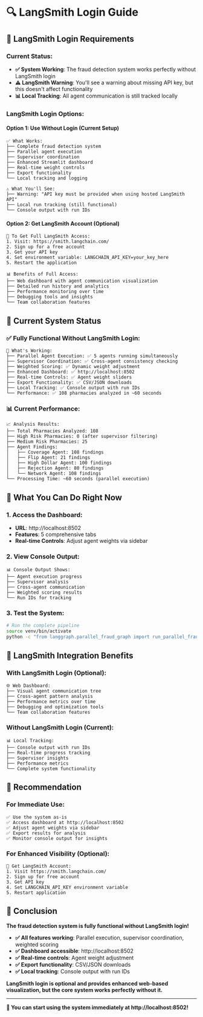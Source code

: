 # 🔍 LangSmith Login Guide

## 🎯 **LangSmith Login Requirements**

### **Current Status:**
- **✅ System Working**: The fraud detection system works perfectly without LangSmith login
- **⚠️ LangSmith Warning**: You'll see a warning about missing API key, but this doesn't affect functionality
- **📊 Local Tracking**: All agent communication is still tracked locally

### **LangSmith Login Options:**

#### **Option 1: Use Without Login (Current Setup)**
```
✅ What Works:
├── Complete fraud detection system
├── Parallel agent execution
├── Supervisor coordination
├── Enhanced Streamlit dashboard
├── Real-time weight controls
├── Export functionality
└── Local tracking and logging

⚠️ What You'll See:
├── Warning: "API key must be provided when using hosted LangSmith API"
├── Local run tracking (still functional)
└── Console output with run IDs
```

#### **Option 2: Get LangSmith Account (Optional)**
```
🔑 To Get Full LangSmith Access:
1. Visit: https://smith.langchain.com/
2. Sign up for a free account
3. Get your API key
4. Set environment variable: LANGCHAIN_API_KEY=your_key_here
5. Restart the application

📊 Benefits of Full Access:
├── Web dashboard with agent communication visualization
├── Detailed run history and analytics
├── Performance monitoring over time
├── Debugging tools and insights
└── Team collaboration features
```

## 🚀 **Current System Status**

### **✅ Fully Functional Without LangSmith Login:**
```
🎯 What's Working:
├── Parallel Agent Execution: ✅ 5 agents running simultaneously
├── Supervisor Coordination: ✅ Cross-agent consistency checking
├── Weighted Scoring: ✅ Dynamic weight adjustment
├── Enhanced Dashboard: ✅ http://localhost:8502
├── Real-time Controls: ✅ Agent weight sliders
├── Export Functionality: ✅ CSV/JSON downloads
├── Local Tracking: ✅ Console output with run IDs
└── Performance: ✅ 108 pharmacies analyzed in ~60 seconds
```

### **📊 Current Performance:**
```
📈 Analysis Results:
├── Total Pharmacies Analyzed: 108
├── High Risk Pharmacies: 0 (after supervisor filtering)
├── Medium Risk Pharmacies: 25
├── Agent Findings:
│   ├── Coverage Agent: 108 findings
│   ├── Flip Agent: 21 findings
│   ├── High Dollar Agent: 100 findings
│   ├── Rejection Agent: 80 findings
│   └── Network Agent: 108 findings
└── Processing Time: ~60 seconds (parallel execution)
```

## 🎯 **What You Can Do Right Now**

### **1. Access the Dashboard:**
- **URL**: http://localhost:8502
- **Features**: 5 comprehensive tabs
- **Real-time Controls**: Adjust agent weights via sidebar

### **2. View Console Output:**
```
📊 Console Output Shows:
├── Agent execution progress
├── Supervisor analysis
├── Cross-agent communication
├── Weighted scoring results
└── Run IDs for tracking
```

### **3. Test the System:**
```bash
# Run the complete pipeline
source venv/bin/activate
python -c "from langgraph.parallel_fraud_graph import run_parallel_fraud_detection_pipeline; results = run_parallel_fraud_detection_pipeline()"
```

## 🔧 **LangSmith Integration Benefits**

### **With LangSmith Login (Optional):**
```
🌐 Web Dashboard:
├── Visual agent communication tree
├── Cross-agent pattern analysis
├── Performance metrics over time
├── Debugging and optimization tools
└── Team collaboration features
```

### **Without LangSmith Login (Current):**
```
📊 Local Tracking:
├── Console output with run IDs
├── Real-time progress tracking
├── Supervisor insights
├── Performance metrics
└── Complete system functionality
```

## 🎯 **Recommendation**

### **For Immediate Use:**
```
✅ Use the system as-is
✅ Access dashboard at http://localhost:8502
✅ Adjust agent weights via sidebar
✅ Export results for analysis
✅ Monitor console output for insights
```

### **For Enhanced Visibility (Optional):**
```
🔑 Get LangSmith Account:
1. Visit https://smith.langchain.com/
2. Sign up for free account
3. Get API key
4. Set LANGCHAIN_API_KEY environment variable
5. Restart application
```

## 🎉 **Conclusion**

**The fraud detection system is fully functional without LangSmith login!**

- **✅ All features working**: Parallel execution, supervisor coordination, weighted scoring
- **✅ Dashboard accessible**: http://localhost:8502
- **✅ Real-time controls**: Agent weight adjustment
- **✅ Export functionality**: CSV/JSON downloads
- **✅ Local tracking**: Console output with run IDs

**LangSmith login is optional and provides enhanced web-based visualization, but the core system works perfectly without it.**

---

**🚀 You can start using the system immediately at http://localhost:8502!** 